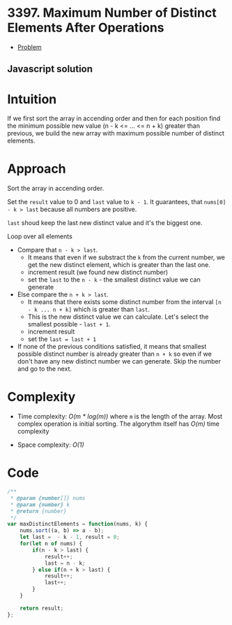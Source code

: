 # 3397. Maximum Number of Distinct Elements After Operations

- [Problem](index)

## Javascript solution

# Intuition
If we first sort the array in accending order and then for each position find the minimum possible new value (n - k <= ... <= n + k) greater than previous, we build the new array with maximum possible number of distinct elements.

# Approach
Sort the array in accending order.

Set the `result` value to 0 and `last` value to `k - 1`. It guarantees, that `nums[0] - k > last` because all numbers are positive.

`last` shoud keep the last new distinct value and it's the biggest one.

Loop over all elements
- Compare that `n - k > last`. 
  - It means that even if we substract the `k` from the current number, we get the new distinct element, which is greater than the last one.
  - increment result (we found new distinct number)
  - set the `last` to the `n - k` - the smallest distinct value we can generate
- Else compare the `n + k > last`. 
  - It means that there exists some distinct number from the interval `[n - k ... n + k]` which is greater than `last`. 
  - This is the new distinct value we can calculate. Let's select the smallest possible - `last + 1`. 
  - increment result
  - set the `last = last + 1`
- If none of the previous conditions satisfied, it means that smallest possible distinct number is already greater than `n + k` so even if we don't have any new distinct number we can generate. Skip the number and go to the next.


# Complexity
- Time complexity: *O(m * log(m))* where `m` is the length of the array. Most complex operation is initial sorting. The algorythm itself has *O(m)* time complexity

- Space complexity: *O(1)*

# Code
```javascript
/**
 * @param {number[]} nums
 * @param {number} k
 * @return {number}
 */
var maxDistinctElements = function(nums, k) {
    nums.sort((a, b) => a - b);
    let last =  - k - 1, result = 0;
    for(let n of nums) {
        if(n - k > last) {
            result++;
            last = n - k;
        } else if(n + k > last) {
            result++;
            last++;
        }
    }

    return result;
};
```